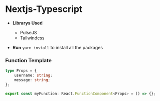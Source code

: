 # Nextjs-Typescript

- **Librarys Used**

  - PulseJS
  - Tailwindcss

- **Run** `yarn install` to install all the packages

### Function Template

```ts
type Props = {
	username: string;
	message: string;
};

export const myFunction: React.FunctionComponent<Props> = () => {};
```
